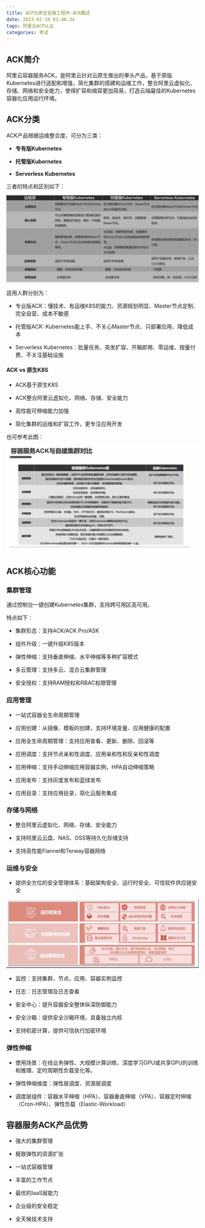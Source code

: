 ```yaml
---
title: ACP云原生容器工程师-ACK概述
date: 2023-02-10 01:46:34
tags: 阿里云ACP认证
categories: 考试
---
```


## ACK简介

阿里云容器服务ACK，是阿里云针对云原生推出的拳头产品，基于原版Kubernetes进行适配和增强，简化集群的搭建和运维工作，整合阿里云虚拟化、存储、网络和安全能力，使得扩容和缩容更加简易，打造云端最佳的Kubernetes容器化应用运行环境。

## ACK分类

ACK产品根据运维整合度，可分为三类：

- **专有版Kubernetes**

- **托管版Kubernetes**

- **Serverless Kubernetes**

三者的特点和区别如下：

![](https://raw.githubusercontent.com/ErYoung2/imgbed/master/2023/02/10-01-50-02-diff.png)

适用人群分别为：

- 专业版ACK：懂技术、有运维K8S的能力、资源规划明显、Master节点定制、完全自营、成本不敏感

- 托管版ACK: Kubernetes能上手、不关心Master节点、只部署应用、降低成本

- Serverless Kubernetes：批量任务、突发扩容、开箱即用、零运维、按量付费、不关注基础设施

#### ACK vs 原生K8S

- ACK基于原生K8S

- ACK整合阿里云虚拟化、网络、存储、安全能力

- 高性能可伸缩能力加强

- 简化集群的运维和扩容工作，更专注应用开发

也可参考此图：

![](https://raw.githubusercontent.com/ErYoung2/imgbed/master/2023/02/10-01-50-14-diff2.png)

## ACK核心功能

### 集群管理

通过控制台一键创建Kubernetes集群，支持跨可用区高可用。

特点如下：

- 集群形态：支持ACK/ACK Pro/ASK

- 组件升级：一键升级K8S版本

- 弹性伸缩：支持垂直伸缩、水平伸缩等多种扩容模式

- 多云管理：支持多云、混合云集群管理

- 安全授权：支持RAM授权和RBAC权限管理

### 应用管理

- 一站式容器全生命周期管理

- 应用创建：从镜像、模板的创建，支持环境变量、应用健康的配置

- 应用全生命周期管理：支持应用查看、更新、删除、回滚等

- 应用调度：支持节点亲和性调度、应用亲和性和反亲和性调度

- 应用伸缩：支持手动伸缩应用容器实例，HPA自动伸缩策略

- 应用发布：支持灰度发布和蓝绿发布

- 应用目录：支持应用目录，简化云服务集成

### 存储与网络

- 整合阿里云虚拟化、网络、存储、安全能力

- 支持阿里云云盘、NAS、OSS等持久化存储支持

- 支持高性能Flannel和Terway容器网络

### 运维与安全

- 提供全方位的安全管理体系：基础架构安全、运行时安全、可信软件供应链安全

![](https://raw.githubusercontent.com/ErYoung2/imgbed/master/2023/02/10-01-50-23-security.png)

- 监控：支持集群、节点、应用、容器实例监控

- 日志：日志管理及日志查看

- 安全中心：提升容器安全整体纵深防御能力

- 安全沙箱：提供安全沙箱环境，具备独立内核

- 支持机密计算，提供可信执行加密环境

### 弹性伸缩

- 使用场景：在线业务弹性、大规模计算训练、深度学习GPU或共享GPU的训练和推理、定时周期性负载变化等。

- 弹性伸缩维度：弹性层调度、资源层调度

- 调度层组件：容器水平伸缩（HPA）、容器垂直伸缩（VPA）、容器定时伸缩（Cron-HPA）、弹性负载（Elastic-Workload）

## 容器服务ACK产品优势

- 强大的集群管理

- 极致弹性的资源扩张

- 一站式容器管理

- 丰富的工作节点

- 最优的IaaS层能力

- 企业级的安全稳定

- 全天候技术支持
